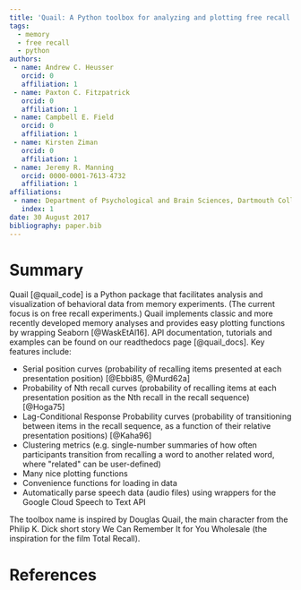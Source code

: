 ```yaml
---
title: 'Quail: A Python toolbox for analyzing and plotting free recall data'
tags:
  - memory
  - free recall
  - python
authors:
 - name: Andrew C. Heusser
   orcid: 0
   affiliation: 1
 - name: Paxton C. Fitzpatrick
   orcid: 0
   affiliation: 1
 - name: Campbell E. Field
   orcid: 0
   affiliation: 1
 - name: Kirsten Ziman
   orcid: 0
   affiliation: 1
 - name: Jeremy R. Manning
   orcid: 0000-0001-7613-4732
   affiliation: 1
affiliations:
 - name: Department of Psychological and Brain Sciences, Dartmouth College
   index: 1
date: 30 August 2017
bibliography: paper.bib
---
```


# Summary

Quail [@quail_code] is a Python package that facilitates analysis and visualization of behavioral data from memory experiments. (The current focus is on free recall experiments.) Quail implements classic and more recently developed memory analyses and provides easy plotting functions by wrapping Seaborn [@WaskEtAl16]. API documentation, tutorials and examples can be found on our readthedocs page [@quail_docs]. Key features include:

- Serial position curves (probability of recalling items presented at each presentation position) [@Ebbi85, @Murd62a]
- Probability of Nth recall curves (probability of recalling items at each presentation position as the Nth recall in the recall sequence) [@Hoga75]
- Lag-Conditional Response Probability curves (probability of transitioning between items in the recall sequence, as a function of their relative presentation positions) [@Kaha96]
- Clustering metrics (e.g. single-number summaries of how often participants transition from recalling a word to another related word, where "related" can be user-defined)
- Many nice plotting functions
- Convenience functions for loading in data
- Automatically parse speech data (audio files) using wrappers for the Google Cloud Speech to Text API

The toolbox name is inspired by Douglas Quail, the main character from the Philip K. Dick short story We Can Remember It for You Wholesale (the inspiration for the film Total Recall).

# References

